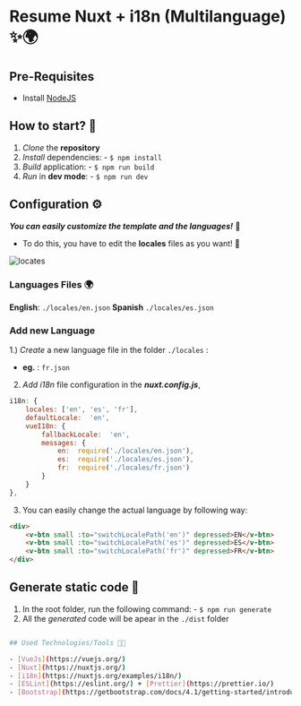 
# Resume Nuxt + i18n (Multilanguage) ✨🌍

## Pre-Requisites 

- Install [NodeJS](https://nodejs.org/es/)


##  How to start? 🥳
1) *Clone* the **repository**
2) *Install* dependencies:
		-  `$ npm install`
3) *Build* application:
		-  `$ npm run build`
4) *Run* in **dev mode**:
		-  `$ npm run dev`


## Configuration ⚙

***You can easily customize the template and the languages!*** 🚀
- To do this, you have to edit the **locales** files as you want! 📄

![locates](./documentation/localefile.jpg)

### Languages Files 🌍
**English**: `./locales/en.json`
**Spanish** `./locales/es.json`

### Add new Language
1.) *Create* a new language file in the folder `./locales` :
- **eg.** : `fr.json`
2) *Add* *i18n* file configuration in the ***nuxt.config.js***, 
```javascript
i18n: {
	locales: ['en', 'es', 'fr'],
	defaultLocale:  'en',
	vueI18n: {
		fallbackLocale:  'en',
		messages: {
			en:  require('./locales/en.json'),
			es:  require('./locales/es.json'),
			fr:  require('./locales/fr.json')
		}
	}
},
```
3) You can easily change the actual language by following way:
```html
<div>
	<v-btn small :to="switchLocalePath('en')" depressed>EN</v-btn>
	<v-btn small :to="switchLocalePath('es')" depressed>ES</v-btn>
	<v-btn small :to="switchLocalePath('fr')" depressed>FR</v-btn>
</div>
```

##  Generate static code 🥳
1) In the root folder, run the following command:
		-  `$ npm run generate`
2) All the *generated* code will be apear in the `./dist` folder
```bash

## Used Technologies/Tools 🔧🦾

- [VueJs](https://vuejs.org/)
- [Nuxt](https://nuxtjs.org/)
- [i18n](https://nuxtjs.org/examples/i18n/)
- [ESLint](https://eslint.org/) + [Prettier](https://prettier.io/)
- [Bootstrap](https://getbootstrap.com/docs/4.1/getting-started/introduction/)
